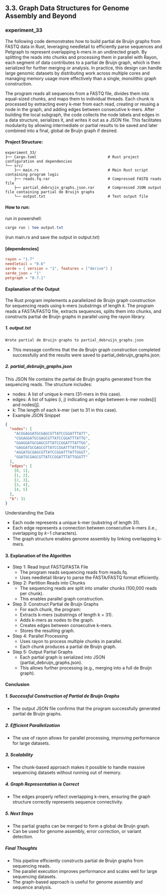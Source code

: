 ## 3.3. Graph Data Structures for Genome Assembly and Beyond

### experiment_33

The following code demonstrates how to build partial de Bruijn graphs from FASTQ data in Rust, leveraging needletail to efficiently parse sequences and Petgraph to represent overlapping k-mers in an undirected graph. By splitting the reads into chunks and processing them in parallel with Rayon, each segment of data contributes to a partial de Bruijn graph, which is then serialized for further merging or analysis. In practice, this design can handle large genomic datasets by distributing work across multiple cores and managing memory usage more effectively than a single, monolithic graph construction.

The program reads all sequences from a FASTQ file, divides them into equal-sized chunks, and maps them to individual threads. Each chunk is processed by extracting every k-mer from each read, creating or reusing a node in the graph, and adding edges between consecutive k-mers. After building the local subgraph, the code collects the node labels and edges in a data structure, serializes it, and writes it out as a JSON file. This facilitates modularity by allowing intermediate or partial results to be saved and later combined into a final, global de Bruijn graph if desired.

#### Project Structure:

```plaintext
experiment_33/
├── Cargo.toml                                # Rust project configuration and dependencies
└── src/
    ├── main.rs                               # Main Rust script containing program logic
    ├── reads.fq.rar                          # Compressed FASTQ reads file
    ├── partial_debrujin_graphs.json.rar      # Compressed JSON output file containing partial de Bruijn graphs
    └── output.txt                            # Text output file
```

#### How to run:

run in powershell:

```powershell
cargo run | tee output.txt
```

(run main.rs and save the output in output.txt)
  
#### [dependencies]

```toml
rayon = "1.7"
needletail = "0.6"
serde = { version = "1", features = ["derive"] }
serde_json = "1"
petgraph = "0.7.1"
```

#### Explanation of the Output
The Rust program implements a parallelized de Bruijn graph construction for sequencing reads using k-mers (substrings of length  𝑘. The program reads a FASTA/FASTQ file, extracts sequences, splits them into chunks, and constructs partial de Bruijn graphs in parallel using the rayon library.

##### 1. output.txt
```rust
Wrote partial de Bruijn graphs to partial_debruijn_graphs.json
```

* This message confirms that the de Bruijn graph construction completed successfully and the results were saved to partial_debruijn_graphs.json.

##### 2. partial_debruijn_graphs.json
This JSON file contains the partial de Bruijn graphs generated from the sequencing reads. The structure includes:

* nodes: A list of unique k-mers (31-mers in this case).
* edges: A list of tuples (i, j) indicating an edge between k-mer nodes[i] and nodes[j].
* k: The length of each k-mer (set to 31 in this case).
* Example JSON Snippet
```json
{
  "nodes": [
    "ACGGAGGATGCGAGCGTTATCCGGATTTATT",
    "CGGAGGATGCGAGCGTTATCCGGATTTATTG",
    "GGAGGATGCGAGCGTTATCCGGATTTATTGG",
    "GAGGATGCGAGCGTTATCCGGATTTATTGGG",
    "AGGATGCGAGCGTTATCCGGATTTATTGGGT",
    "GGATGCGAGCGTTATCCGGATTTATTGGGTT"
  ],
  "edges": [
    [0, 1],
    [1, 2],
    [2, 3],
    [3, 4],
    [4, 5]
  ],
  "k": 31
}
```

Understanding the Data
* Each node represents a unique k-mer (substring of length 31).
* Each edge represents a connection between consecutive k-mers (i.e., overlapping by 𝑘−1 characters).
* The graph structure enables genome assembly by linking overlapping k-mers.

#### 3. Explanation of the Algorithm
* Step 1: Read Input FASTQ/FASTA File
  * The program reads sequencing reads from reads.fq.
  * Uses needletail library to parse the FASTA/FASTQ format efficiently.
* Step 2: Partition Reads into Chunks
  * The sequencing reads are split into smaller chunks (100,000 reads per chunk).
  * This enables parallel graph construction.
* Step 3: Construct Partial de Bruijn Graphs
  * For each chunk, the program:
  * Extracts k-mers (substrings of length k = 31).
  * Adds k-mers as nodes to the graph.
  * Creates edges between consecutive k-mers.
  * Stores the resulting graph.
* Step 4: Parallel Processing
  * Uses rayon to process multiple chunks in parallel.
  * Each chunk produces a partial de Bruijn graph.
* Step 5: Output Partial Graphs
  * Each partial graph is serialized into JSON (partial_debruijn_graphs.json).
  * This allows further processing (e.g., merging into a full de Bruijn graph).

#### Conclusion
##### 1. Successful Construction of Partial de Bruijn Graphs

* The output JSON file confirms that the program successfully generated partial de Bruijn graphs.

##### 2. Efficient Parallelization

* The use of rayon allows for parallel processing, improving performance for large datasets.

##### 3. Scalability

* The chunk-based approach makes it possible to handle massive sequencing datasets without running out of memory.

##### 4. Graph Representation is Correct

* The edges properly reflect overlapping k-mers, ensuring the graph structure correctly represents sequence connectivity.

##### 5. Next Steps

* The partial graphs can be merged to form a global de Bruijn graph.
* Can be used for genome assembly, error correction, or variant detection.

##### Final Thoughts
* This pipeline efficiently constructs partial de Bruijn graphs from sequencing reads.
* The parallel execution improves performance and scales well for large sequencing datasets.
* The graph-based approach is useful for genome assembly and sequence analysis.
